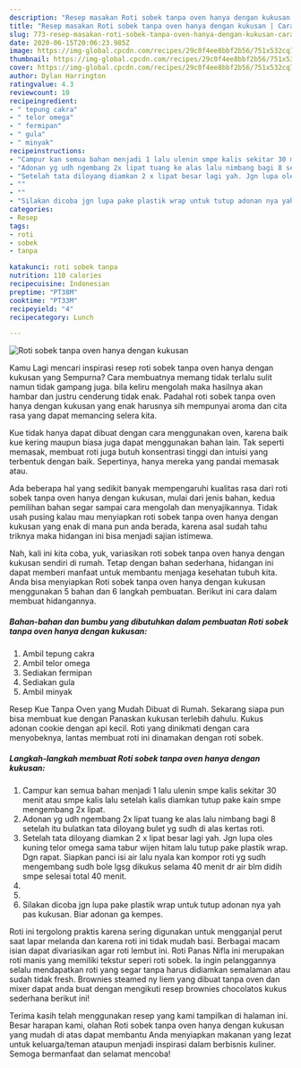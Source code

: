 ```yaml
---
description: "Resep masakan Roti sobek tanpa oven hanya dengan kukusan | Cara Masak Roti sobek tanpa oven hanya dengan kukusan Yang Paling Enak"
title: "Resep masakan Roti sobek tanpa oven hanya dengan kukusan | Cara Masak Roti sobek tanpa oven hanya dengan kukusan Yang Paling Enak"
slug: 773-resep-masakan-roti-sobek-tanpa-oven-hanya-dengan-kukusan-cara-masak-roti-sobek-tanpa-oven-hanya-dengan-kukusan-yang-paling-enak
date: 2020-06-15T20:06:23.985Z
image: https://img-global.cpcdn.com/recipes/29c0f4ee8bbf2b56/751x532cq70/roti-sobek-tanpa-oven-hanya-dengan-kukusan-foto-resep-utama.jpg
thumbnail: https://img-global.cpcdn.com/recipes/29c0f4ee8bbf2b56/751x532cq70/roti-sobek-tanpa-oven-hanya-dengan-kukusan-foto-resep-utama.jpg
cover: https://img-global.cpcdn.com/recipes/29c0f4ee8bbf2b56/751x532cq70/roti-sobek-tanpa-oven-hanya-dengan-kukusan-foto-resep-utama.jpg
author: Dylan Harrington
ratingvalue: 4.3
reviewcount: 10
recipeingredient:
- " tepung cakra"
- " telor omega"
- " fermipan"
- " gula"
- " minyak"
recipeinstructions:
- "Campur kan semua bahan menjadi 1 lalu ulenin smpe kalis sekitar 30 menit atau smpe kalis lalu setelah kalis diamkan tutup pake kain smpe mengembang 2x lipat."
- "Adonan yg udh ngembang 2x lipat tuang ke alas lalu nimbang bagi 8 setelah itu bulatkan tata diloyang bulet yg sudh di alas kertas roti."
- "Setelah tata diloyang diamkan 2 x lipat besar lagi yah. Jgn lupa oles kuning telor omega sama tabur wijen hitam lalu tutup pake plastik wrap. Dgn rapat. Siapkan panci isi air lalu nyala kan kompor roti yg sudh mengembang sudh bole lgsg dikukus selama 40 menit dr air blm didih smpe selesai total 40 menit."
- ""
- ""
- "Silakan dicoba jgn lupa pake plastik wrap untuk tutup adonan nya yah pas kukusan. Biar adonan ga kempes."
categories:
- Resep
tags:
- roti
- sobek
- tanpa

katakunci: roti sobek tanpa 
nutrition: 110 calories
recipecuisine: Indonesian
preptime: "PT38M"
cooktime: "PT33M"
recipeyield: "4"
recipecategory: Lunch

---
```



![Roti sobek tanpa oven hanya dengan kukusan](https://img-global.cpcdn.com/recipes/29c0f4ee8bbf2b56/751x532cq70/roti-sobek-tanpa-oven-hanya-dengan-kukusan-foto-resep-utama.jpg)

Kamu Lagi mencari inspirasi resep roti sobek tanpa oven hanya dengan kukusan yang Sempurna? Cara membuatnya memang tidak terlalu sulit namun tidak gampang juga. bila keliru mengolah maka hasilnya akan hambar dan justru cenderung tidak enak. Padahal roti sobek tanpa oven hanya dengan kukusan yang enak harusnya sih mempunyai aroma dan cita rasa yang dapat memancing selera kita.

Kue tidak hanya dapat dibuat dengan cara menggunakan oven, karena baik kue kering maupun biasa juga dapat menggunakan bahan lain. Tak seperti memasak, membuat roti juga butuh konsentrasi tinggi dan intuisi yang terbentuk dengan baik. Sepertinya, hanya mereka yang pandai memasak atau.

Ada beberapa hal yang sedikit banyak mempengaruhi kualitas rasa dari roti sobek tanpa oven hanya dengan kukusan, mulai dari jenis bahan, kedua pemilihan bahan segar sampai cara mengolah dan menyajikannya. Tidak usah pusing kalau mau menyiapkan roti sobek tanpa oven hanya dengan kukusan yang enak di mana pun anda berada, karena asal sudah tahu triknya maka hidangan ini bisa menjadi sajian istimewa.


Nah, kali ini kita coba, yuk, variasikan roti sobek tanpa oven hanya dengan kukusan sendiri di rumah. Tetap dengan bahan sederhana, hidangan ini dapat memberi manfaat untuk membantu menjaga kesehatan tubuh kita. Anda bisa menyiapkan Roti sobek tanpa oven hanya dengan kukusan menggunakan 5 bahan dan 6 langkah pembuatan. Berikut ini cara dalam membuat hidangannya.

<!--inarticleads1-->

##### Bahan-bahan dan bumbu yang dibutuhkan dalam pembuatan Roti sobek tanpa oven hanya dengan kukusan:

1. Ambil  tepung cakra
1. Ambil  telor omega
1. Sediakan  fermipan
1. Sediakan  gula
1. Ambil  minyak


Resep Kue Tanpa Oven yang Mudah Dibuat di Rumah. Sekarang siapa pun bisa membuat kue dengan Panaskan kukusan terlebih dahulu. Kukus adonan cookie dengan api kecil. Roti yang dinikmati dengan cara menyobeknya, lantas membuat roti ini dinamakan dengan roti sobek. 

<!--inarticleads2-->

##### Langkah-langkah membuat Roti sobek tanpa oven hanya dengan kukusan:

1. Campur kan semua bahan menjadi 1 lalu ulenin smpe kalis sekitar 30 menit atau smpe kalis lalu setelah kalis diamkan tutup pake kain smpe mengembang 2x lipat.
1. Adonan yg udh ngembang 2x lipat tuang ke alas lalu nimbang bagi 8 setelah itu bulatkan tata diloyang bulet yg sudh di alas kertas roti.
1. Setelah tata diloyang diamkan 2 x lipat besar lagi yah. Jgn lupa oles kuning telor omega sama tabur wijen hitam lalu tutup pake plastik wrap. Dgn rapat. Siapkan panci isi air lalu nyala kan kompor roti yg sudh mengembang sudh bole lgsg dikukus selama 40 menit dr air blm didih smpe selesai total 40 menit.
1. 
1. 
1. Silakan dicoba jgn lupa pake plastik wrap untuk tutup adonan nya yah pas kukusan. Biar adonan ga kempes.


Roti ini tergolong praktis karena sering digunakan untuk mengganjal perut saat lapar melanda dan karena roti ini tidak mudah basi. Berbagai macam isian dapat divariasikan agar roti lembut ini. Roti Panas Nifla ini merupakan roti manis yang memiliki tekstur seperi roti sobek. Ia ingin pelanggannya selalu mendapatkan roti yang segar tanpa harus didiamkan semalaman atau sudah tidak fresh. Brownies steamed ny liem yang dibuat tanpa oven dan mixer dapat anda buat dengan mengikuti resep brownies chocolatos kukus sederhana berikut ini! 

Terima kasih telah menggunakan resep yang kami tampilkan di halaman ini. Besar harapan kami, olahan Roti sobek tanpa oven hanya dengan kukusan yang mudah di atas dapat membantu Anda menyiapkan makanan yang lezat untuk keluarga/teman ataupun menjadi inspirasi dalam berbisnis kuliner. Semoga bermanfaat dan selamat mencoba!

